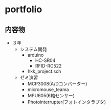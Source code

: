 # portfolio

## 内容物
* ３年
    * システム開発
        * arduino
            * HC-SR04
            * RFID-RC522
        * hkk_project.sch
    * ゼミ演習
        * MCP3008(A/Dコンバーター)
        * micromouse_teama
        * MPU605(6軸センサー)
        * Photointerrupter(フォトインタラプタ)
